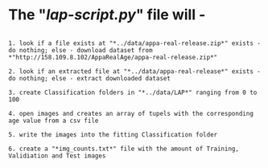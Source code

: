 # The "*lap-script.py*" file will -

<pre><code>
1. look if a file exists at "*../data/appa-real-release.zip*" exists - do nothing; else - download dataset from
*"http://158.109.8.102/AppaRealAge/appa-real-release.zip*"

2. look if an extracted file at "*../data/appa-real-release*" exists - do nothing; else - extract downloaded dataset

3. create Classification folders in "*../data/LAP*" ranging from 0 to 100

4. open images and creates an array of tupels with the corresponding age value from a csv file

5. write the images into the fitting Classification folder

6. create a "*img_counts.txt*" file with the amount of Training, Validiation and Test images
</code></pre>
